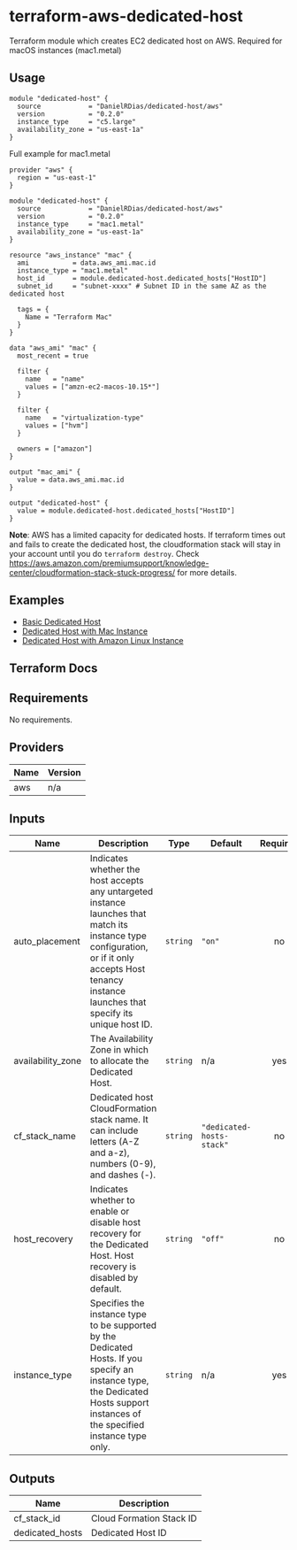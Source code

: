 # terraform-aws-dedicated-host

Terraform module which creates EC2 dedicated host on AWS. Required for macOS instances (mac1.metal)

## Usage

```hcl
module "dedicated-host" {
  source            = "DanielRDias/dedicated-host/aws"
  version           = "0.2.0"
  instance_type     = "c5.large"
  availability_zone = "us-east-1a"
}
```

Full example for mac1.metal

```hcl
provider "aws" {
  region = "us-east-1"
}

module "dedicated-host" {
  source            = "DanielRDias/dedicated-host/aws"
  version           = "0.2.0"
  instance_type     = "mac1.metal"
  availability_zone = "us-east-1a"
}

resource "aws_instance" "mac" {
  ami           = data.aws_ami.mac.id
  instance_type = "mac1.metal"
  host_id       = module.dedicated-host.dedicated_hosts["HostID"]
  subnet_id     = "subnet-xxxx" # Subnet ID in the same AZ as the dedicated host

  tags = {
    Name = "Terraform Mac"
  }
}

data "aws_ami" "mac" {
  most_recent = true

  filter {
    name   = "name"
    values = ["amzn-ec2-macos-10.15*"]
  }

  filter {
    name   = "virtualization-type"
    values = ["hvm"]
  }

  owners = ["amazon"]
}

output "mac_ami" {
  value = data.aws_ami.mac.id
}

output "dedicated-host" {
  value = module.dedicated-host.dedicated_hosts["HostID"]
}
```

**Note**: AWS has a limited capacity for dedicated hosts. If terraform times out and fails to create the dedicated host, the cloudformation stack will stay in your account until you do `terraform destroy`.
Check <https://aws.amazon.com/premiumsupport/knowledge-center/cloudformation-stack-stuck-progress/> for more details.


## Examples

* [Basic Dedicated Host](https://github.com/DanielRDias/terraform-aws-dedicated-host/tree/main/examples/basic)
* [Dedicated Host with Mac Instance](https://github.com/DanielRDias/terraform-aws-dedicated-host/tree/main/examples/macOS)
* [Dedicated Host with Amazon Linux Instance](https://github.com/DanielRDias/terraform-aws-dedicated-host/tree/main/examples/amazon)

## Terraform Docs

<!-- BEGINNING OF PRE-COMMIT-TERRAFORM DOCS HOOK -->
## Requirements

No requirements.

## Providers

| Name | Version |
|------|---------|
| aws | n/a |

## Inputs

| Name | Description | Type | Default | Required |
|------|-------------|------|---------|:--------:|
| auto\_placement | Indicates whether the host accepts any untargeted instance launches that match its instance type configuration, or if it only accepts Host tenancy instance launches that specify its unique host ID. | `string` | `"on"` | no |
| availability\_zone | The Availability Zone in which to allocate the Dedicated Host. | `string` | n/a | yes |
| cf\_stack\_name | Dedicated host CloudFormation stack name. It can include letters (A-Z and a-z), numbers (0-9), and dashes (-). | `string` | `"dedicated-hosts-stack"` | no |
| host\_recovery | Indicates whether to enable or disable host recovery for the Dedicated Host. Host recovery is disabled by default. | `string` | `"off"` | no |
| instance\_type | Specifies the instance type to be supported by the Dedicated Hosts. If you specify an instance type, the Dedicated Hosts support instances of the specified instance type only. | `string` | n/a | yes |

## Outputs

| Name | Description |
|------|-------------|
| cf\_stack\_id | Cloud Formation Stack ID |
| dedicated\_hosts | Dedicated Host ID |

<!-- END OF PRE-COMMIT-TERRAFORM DOCS HOOK -->
